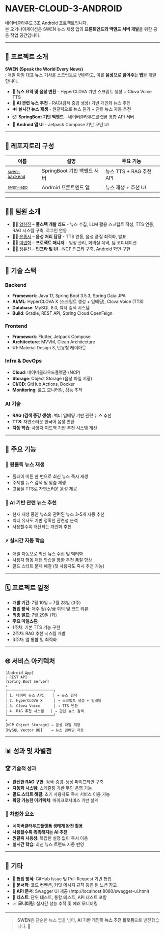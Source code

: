 # NAVER-CLOUD-3-ANDROID

네이버클라우드 3조 Android 프로젝트입니다.  
본 오거나이제이션은 SWEN 뉴스 재생 앱의 **프론트엔드와 백엔드 서버 개발**을 위한 공동 작업 공간입니다.

---

## 📱 프로젝트 소개

**SWEN (Speak the World Every News)**  
: 매일 아침 대표 뉴스 기사를 스크립트로 변환하고, 이를 **음성으로 읽어주는 앱**을 개발합니다.

- 📰 **뉴스 요약 및 음성 변환** - HyperCLOVA 기반 스크립트 생성 + Clova Voice TTS
- 🤖 **AI 관련 뉴스 추천** - RAG(검색 증강 생성) 기반 개인화 뉴스 추천
- 🔊 **실시간 뉴스 재생** - 원클릭으로 뉴스 듣기 + 관련 뉴스 자동 추천
- 📦 **SpringBoot 기반 백엔드** - 네이버클라우드플랫폼 통합 API 서버
- 🎨 **Android 앱 UI** - Jetpack Compose 기반 모던 UI

---

## 📁 레포지토리 구성

| 이름          | 설명                             | 주요 기능 |
|---------------|----------------------------------|-----------|
| [`swen-backend`](https://github.com/NAVER-CLOUD-3-ANDROID/swen-springboot) | SpringBoot 기반 백엔드 서버 | 뉴스 TTS + RAG 추천 API |
| [`swen-app`](https://github.com/NAVER-CLOUD-3-ANDROID/swen-app)         | Android 프론트엔드 앱     | 뉴스 재생 + 추천 UI |

---

## 🧑‍💻 팀원 소개

- 👩‍💻 [양한진](https://github.com/hanzyn09) – **풀스택 개발 리드** - 뉴스 수집, LLM 활용 스크립트 작성, TTS 연동, RAG 시스템 구축, 로그인 연동
- 👨‍💻 [윤종서](https://github.com/winter-816) – **음성 처리 담당** - TTS 연동, 음성 품질 최적화, 발표
- 👩‍💻 [이민혁](https://github.com/MinhyeokChoco) – **프로젝트 매니저** - 일정 관리, 회의실 예약, 팀 코디네이션
- 👩‍💻 [정유진](https://github.com/juj990717) – **인프라 및 UI** - NCP 인프라 구축, Android 화면 구현

---

## 🔧 기술 스택

### Backend
- **Framework**: Java 17, Spring Boot 3.5.3, Spring Data JPA
- **AI/ML**: HyperCLOVA X (스크립트 생성 + 임베딩), Clova Voice (TTS)
- **Database**: MySQL 8.0, 벡터 검색 시스템
- **Build**: Gradle, REST API, Spring Cloud OpenFeign

### Frontend  
- **Framework**: Flutter, Jetpack Compose
- **Architecture**: MVVM, Clean Architecture
- **UI**: Material Design 3, 반응형 레이아웃

### Infra & DevOps
- **Cloud**: 네이버클라우드플랫폼 (NCP)
- **Storage**: Object Storage (음성 파일 저장)
- **CI/CD**: GitHub Actions, Docker
- **Monitoring**: 로그 모니터링, 성능 추적

### AI 기술
- **RAG (검색 증강 생성)**: 벡터 임베딩 기반 관련 뉴스 추천
- **TTS**: 자연스러운 한국어 음성 변환
- **자동 학습**: 사용자 피드백 기반 추천 시스템 개선

---

## 🚀 주요 기능

### 🎵 **원클릭 뉴스 재생**
- 플레이 버튼 한 번으로 최신 뉴스 즉시 재생
- 주제별 뉴스 검색 및 맞춤 재생
- 고품질 TTS로 자연스러운 음성 제공

### 🤖 **AI 기반 관련 뉴스 추천**
- 현재 재생 중인 뉴스와 관련된 뉴스 3-5개 자동 추천
- 벡터 유사도 기반 정확한 관련성 분석
- 사용할수록 개선되는 개인화 추천

### ⚡ **실시간 자동 학습**
- 매일 자동으로 최신 뉴스 수집 및 벡터화
- 사용자 행동 패턴 학습을 통한 추천 품질 향상
- 콜드 스타트 문제 해결 (첫 사용자도 즉시 추천 가능)

---

## 🗓️ 프로젝트 일정

- **개발 기간**: 7월 10일 ~ 7월 28일 (3주)
- **협업 방식**: 매주 월/수/금 회의 및 코드 리뷰
- **최종 발표**: 7월 29일 (화)
- **주요 마일스톤**:
 - 1주차: 기본 TTS 기능 구현
 - 2주차: RAG 추천 시스템 개발
 - 3주차: 앱 통합 및 최적화

---

## 🌐 서비스 아키텍처
```
[Android App]
↓ REST API
[Spring Boot Server]
↓
┌─────────────────────┐
│ 1. 네이버 뉴스 API    │ → 뉴스 검색
│ 2. HyperCLOVA X     │ → 스크립트 생성 + 임베딩
│ 3. Clova Voice      │ → TTS 변환
│ 4. RAG 추천 시스템   │ → 관련 뉴스 검색
└─────────────────────┘
↓
[NCP Object Storage] → 음성 파일 저장
[MySQL Vector DB]    → 뉴스 임베딩 저장
```
---

## 📊 성과 및 차별점

### 🏆 **기술적 성과**
- **완전한 RAG 구현**: 검색-증강-생성 파이프라인 구축
- **자동화 시스템**: 스케줄링 기반 무인 운영 가능
- **콜드 스타트 해결**: 초기 사용자도 즉시 서비스 이용 가능
- **확장 가능한 아키텍처**: 마이크로서비스 기반 설계

### 🎯 **차별화 요소**
- **네이버클라우드플랫폼 생태계 완전 활용**
- **사용할수록 똑똑해지는 AI 추천**
- **원클릭 사용성**: 복잡한 설정 없이 즉시 이용
- **실시간 학습**: 최신 뉴스 트렌드 자동 반영

---

## 📄 기타

- 📌 **협업 방식**: GitHub Issue 및 Pull Request 기반 협업
- 📝 **문서화**: 코드 컨벤션, 커밋 메시지 규칙 등은 팀 노션 참고
- 🔧 **API 문서**: Swagger UI 제공 (http://localhost:8080/swagger-ui.html)
- 🧪 **테스트**: 단위 테스트, 통합 테스트, API 테스트 포함
- 📈 **모니터링**: 실시간 성능 추적 및 에러 모니터링

---

> **SWEN**은 단순한 뉴스 앱을 넘어, **AI 기반 개인화 뉴스 추천 플랫폼**으로 발전했습니다. 🚀
